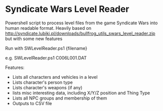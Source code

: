 # Syndicate Wars Level Reader
Powershell script to process level files from the game Syndicate Wars into human readable format. 
Heavily based on http://syndicate.lubiki.pl/downloads/bullfrog_utils_swars_level_reader.zip but with some new features

Run with SWLevelReader.ps1 {filename}
  
  e.g. SWLevelReader.ps1 C006L001.DAT

Features:
* Lists all characters and vehicles in a level
* Lists character's person type
* Lists character's weapons (if any)
* lists misc interesting data, including X/Y/Z position and Thing Type
* Lists all NPC groups and membership of them
* Outputs to CSV file
